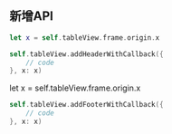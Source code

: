## 新增API

```swift
let x = self.tableView.frame.origin.x

self.tableView.addHeaderWithCallback({
    // code
}, x: x)
```

let x = self.tableView.frame.origin.x

```swift
self.tableView.addFooterWithCallback({
    // code
}, x: x)
```

